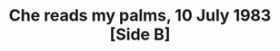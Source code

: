 ---
layout: manifest
title: Che reads my palms, 10 July 1983 [Side B]
manifest_name: che-reads-my-palms-santa-cruz-ca-10-july-1983-side-b-

---